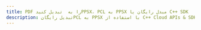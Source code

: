---title: PDF را به  تبدیل کنیدPPSX، PCL به PPSX مبدل رایگان یا C++ SDKdescription: تبدیل رایگانPCL به PPSX با استفاده از C++ Cloud APIs & SDK همچنین اسناد PDF را در Cloud ایجاد، ویرایش و رندر کنید.---